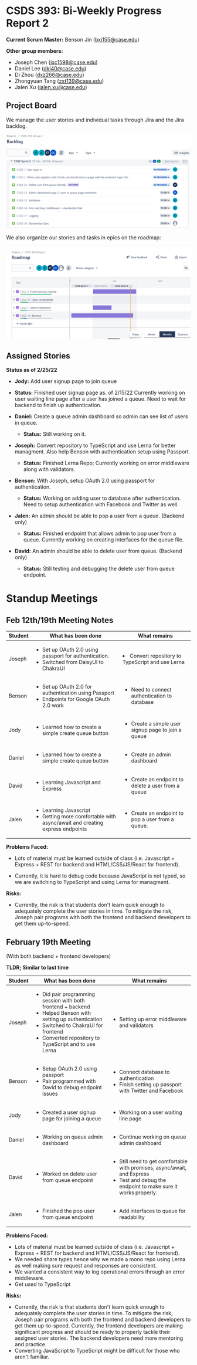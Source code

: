 # CSDS 393: Bi-Weekly Progress Report 2

**Current Scrum Master:** Benson Jin (bxj155@case.edu)

**Other group members:**

- Joseph Chen (jxc1598@case.edu)
- Daniel Lee (dkl40@case.edu)
- Di Zhou (dxz266@case.edu)
- Zhongyuan Tang (zxt139@case.edu)
- Jalen Xu (jalen.xu@case.edu)

## Project Board

We manage the user stories and individual tasks through Jira and the Jira backlog.

![](images/backlog-2-25-22-1.PNG)

We also organize our stories and tasks in epics on the roadmap:

![](images/roadmap-2-25-22.PNG)

## Assigned Stories

**Status as of 2/25/22**

- **Jody:** Add user signup page to join queue
- **Status:** Finished user signup page as. of 2/15/22 Currently working on user waiting line page after a user has joined a queue. Need to wait for backend to finish up authentication.

- **Daniel:** Create a queue admin dashboard so admin can see list of users in queue.
  - **Status:** Still working on it.
- **Joseph:** Convert repository to TypeScript and use Lerna for better managment. Also help Benson with authentication setup using Passport.
  - **Status:** Finished Lerna Repo; Currently working on error middleware along with validators.
- **Benson:**
  With Joseph, setup OAuth 2.0 using passport for authentication.

  - **Status:** Working on adding user to database after authentication. Need to setup authentication with Facebook and Twitter as well.

- **Jalen:** An admin should be able to pop a user from a queue. (Backend only)
  - **Status:** Finished endpoint that allows admin to pop user from a queue. Currently working on creating interfaces for the queue file.
- **David:** An admin should be able to delete user from queue. (Backend only)
  - **Status:** Still testing and debugging the delete user from queue endpoint.

# Standup Meetings

## Feb 12th/19th Meeting Notes

| Student | What has been done                                                                                                     | What remains                                                        |
| ------- | ---------------------------------------------------------------------------------------------------------------------- | ------------------------------------------------------------------- |
| Joseph  | <ul><li>Set up OAuth 2.0 using passport for authentication.</li><li>Switched from DaisyUI to ChakraUI</li>             | <li> Convert repository to TypeScript and use Lerna </li>           |
| Benson  | <ul><li>Set up OAuth 2.0 for authentication using Passport</li><li>Endpoints for Google OAuth 2.0 work </li></ul>      | <ul><li>Need to connect authentication to database</li></ul>        |
| Jody    | <ul><li>Learned how to create a simple create queue button</li></ul>                                                   | <ul><li>Create a simple user signup page to join a queue</li></ul>  |
| Daniel  | <ul><li>Learned how to create a simple create queue button</li></ul>                                                   | <ul><li>Create an admin dashboard </li><ul>                         |
| David   | <ul><li>Learning Javascript and Express</li></li></ul>                                                                 | <ul><li>Create an endpoint to delete a user from a queue</li> </ul> |
| Jalen   | <ul><li>Learning Javascript</li><li>Getting more comfortable with async/await and creating express endpoints</li></ul> | <ul><li>Create an endpoint to pop a user from a queue.</li></ul>    |

**Problems Faced:**

- Lots of material must be learned outside of class (i.e. Javascript + Express + REST for backend and HTML/CSS/JS/React for frontend).

- Currently, it is hard to debug code because JavaScript is not typed, so we are switching to TypeScript and using Lerna for managment.

**Risks:**

- Currently, the risk is that students don't learn quick enough to adequately complete the user stories in time. To mitigate the risk, Joseph pair programs with both the frontend and backend developers to get them up-to-speed.

## February 19th Meeting

(With both backend + frontend developers)

**TLDR; Similar to last time**

| Student | What has been done                                                                                                                                                                                                                     | What remains                                                                                                                                                |
| ------- | -------------------------------------------------------------------------------------------------------------------------------------------------------------------------------------------------------------------------------------- | ----------------------------------------------------------------------------------------------------------------------------------------------------------- |
| Joseph  | <ul><li>Did pair programming session with both frontend + backend</li><li>Helped Benson with setting up authentication</li><li>Switched to ChakraUI for frontend</li><li>Converted repository to TypeScript and to use Lerna</li></ul> | <ul><li>Setting up error middleware and validators</li></ul>                                                                                                |
| Benson  | <ul><li>Setup OAuth 2.0 using passport</li><li>Pair programmed with David to debug endpoint issues</li></ul>                                                                                                                           | <ul><li>Connect database to authentication</li><li>Finish setting up passport with Twitter and Facebook </li></ul>                                          |
| Jody    | <ul><li>Created a user signup page for joining a queue</li></ul>                                                                                                                                                                       | <ul><li>Working on a user waiting line page</li></ul>                                                                                                       |
| Daniel  | <ul><li>Working on queue admin dashboard</li></ul>                                                                                                                                                                                     | <ul><li>Continue working on queue admin dashboard </li> </ul>                                                                                               |
| David   | <ul><li>Worked on delete user from queue endpoint</li></ul>                                                                                                                                                                            | <ul><li>Still need to get comfortable with promises, async/await, and Express</li><li>Test and debug the endpoint to make sure it works properly.</li></ul> |
| Jalen   | <ul><li>Finished the pop user from queue endpoint</li></ul>                                                                                                                                                                            | <ul><li>Add interfaces to queue for readability </li></ul>                                                                                                  |

**Problems Faced:**

- Lots of material must be learned outside of class (i.e. Javascript + Express + REST for backend and HTML/CSS/JS/React for frontend).
- We needed share types hence why we made a mono repo using Lerna as well making sure request and responses are consistent.
- We wanted a consistent way to log operational errors through an error middleware.
- Get used to TypeScript

**Risks:**

- Currently, the risk is that students don't learn quick enough to adequately complete the user stories in time. To mitigate the risk, Joseph pair programs with both the frontend and backend developers to get them up-to-speed. Currently, the frontend developers are making significant progress and should be ready to properly tackle their assigned user stories. The backend developers need more mentoring and practice.
- Converting JavaScript to TypeScript might be difficult for those who aren't familiar.
